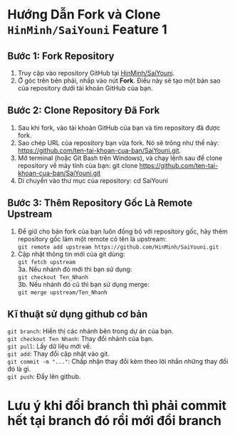# Hướng Dẫn Fork và Clone `HinMinh/SaiYouni` Feature 1

## Bước 1: Fork Repository

1. Truy cập vào repository GitHub tại [HinMinh/SaiYouni](https://github.com/HinMinh/SaiYouni.git).
2. Ở góc trên bên phải, nhấp vào nút **Fork**. Điều này sẽ tạo một bản sao của repository dưới tài khoản GitHub của bạn.

## Bước 2: Clone Repository Đã Fork

1. Sau khi fork, vào tài khoản GitHub của bạn và tìm repository đã được fork.
2. Sao chép URL của repository bạn vừa fork. Nó sẽ trông như thế này: https://github.com/ten-tai-khoan-cua-ban/SaiYouni.git.
3. Mở terminal (hoặc Git Bash trên Windows), và chạy lệnh sau để clone repository về máy tính của bạn:
git clone https://github.com/ten-tai-khoan-cua-ban/SaiYouni.git
4. Di chuyển vào thư mục của repository:
cd SaiYouni
## Bước 3: Thêm Repository Gốc Là Remote Upstream
1. Để giữ cho bản fork của bạn luôn đồng bộ với repository gốc, hãy thêm repository gốc làm một remote có tên là upstream:\
`git remote add upstream https://github.com/HinMinh/SaiYouni.git`
2. Cập nhật thông tin mới của git dùng:\
`git fetch upstream`\
3a. Nếu nhánh đó mới thì bạn sử dụng:\
`git checkout Ten_Nhanh`\
3b. Nếu nhánh đó cũ thì bạn sử dụng merge:\
`git merge upstream/Ten_Nhanh`

## Kĩ thuật sử dụng github cơ bản
`git branch`: Hiển thị các nhánh bên trong dự án của bạn.\
`git checkout Ten Nhanh`: Thay đổi nhánh của bạn.\
`git pull`: Lấy dữ liệu mới về.\
`git add`: Thay đổi cập nhật vào git.\
`git commit -m "..."`: Chấp nhận thay đổi kèm theo lời nhắn những thay đổi đó là gì.\
`git push`: Đẩy lên github.

# Lưu ý khi đổi branch thì phải commit hết tại branch đó rồi mới đổi branch
